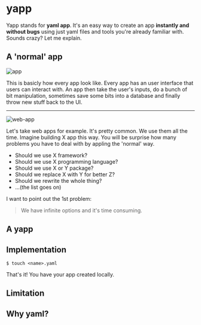 # yapp

Yapp stands for **yaml app**. It's an easy way to create an app **instantly and without bugs** using just yaml files and tools you're already familiar with. Sounds crazy? Let me explain.

## A 'normal' app
![app](https://user-images.githubusercontent.com/7200393/204150679-e72845cd-a0c0-4507-9322-27851b4c342c.png)

This is basicly how every app look like. Every app has an user interface that users can interact with. An app then take the user's inputs, do a bunch of bit manipulation, sometimes save some bits into a database and finally throw new stuff back to the UI.

---

![web-app](https://user-images.githubusercontent.com/7200393/204328709-8a509d8b-e7aa-4ab7-8d7f-4a6904e626de.png)

Let's take web apps for example. It's pretty common. We use them all the time. Imagine building X app this way. You will be surprise how many problems you have to deal with by appling the 'normal' way.
- Should we use X framework?
- Should we use X programming language?
- Should we use X or Y package?
- Should we replace X with Y for better Z?
- Should we rewrite the whole thing?
- ...(the list goes on)

I want to point out the 1st problem:
> We have infinite options and it's time consuming.

## A yapp


## Implementation
```
$ touch <name>.yaml
```
That's it! You have your app created locally.

## Limitation

## Why yaml?
